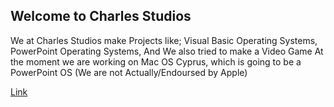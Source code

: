## Welcome to Charles Studios
We at Charles Studios make Projects like; Visual Basic Operating Systems, PowerPoint Operating Systems, And We also tried to make a Video Game
At the moment we are working on Mac OS Cyprus, which is going to be a PowerPoint OS (We are not Actually/Endoursed by Apple)

[Link](projects.md)
